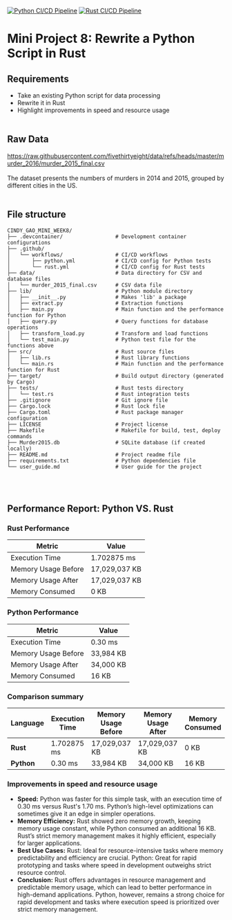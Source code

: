 [![Python CI/CD Pipeline](https://github.com/nogibjj/Cindy_Gao_mini_week8/actions/workflows/python.yml/badge.svg)](https://github.com/nogibjj/Cindy_Gao_mini_week8/actions/workflows/python.yml)
[![Rust CI/CD Pipeline](https://github.com/nogibjj/Cindy_Gao_mini_week8/actions/workflows/rust.yml/badge.svg)](https://github.com/nogibjj/Cindy_Gao_mini_week8/actions/workflows/rust.yml)


# Mini Project 8: Rewrite a Python Script in Rust
## Requirements
* Take an existing Python script for data processing
* Rewrite it in Rust
* Highlight improvements in speed and resource usage <br><br>


## Raw Data
https://raw.githubusercontent.com/fivethirtyeight/data/refs/heads/master/murder_2016/murder_2015_final.csv <br><br>
The dataset presents the numbers of murders in 2014 and 2015, grouped by different cities in the US. <br><br>

## File structure
```plaintext
CINDY_GAO_MINI_WEEK8/
├── .devcontainer/                 # Development container configurations
├── .github/
│   └── workflows/                 # CI/CD workflows
│       ├── python.yml             # CI/CD config for Python tests
│       └── rust.yml               # CI/CD config for Rust tests
├── data/                          # Data directory for CSV and database files
│   └── murder_2015_final.csv      # CSV data file
├── lib/                           # Python module directory
│   ├── __init__.py                # Makes 'lib' a package
│   ├── extract.py                 # Extraction functions
│   ├── main.py                    # Main function and the performance function for Python
│   ├── query.py                   # Query functions for database operations
│   ├── transform_load.py          # Transform and load functions
│   └── test_main.py               # Python test file for the functions above
├── src/                           # Rust source files
│   ├── lib.rs                     # Rust library functions
│   └── main.rs                    # Main function and the performance function for Rust
├── target/                        # Build output directory (generated by Cargo)
├── tests/                         # Rust tests directory
│   └── test.rs                    # Rust integration tests
├── .gitignore                     # Git ignore file
├── Cargo.lock                     # Rust lock file
├── Cargo.toml                     # Rust package manager configuration
├── LICENSE                        # Project license
├── Makefile                       # Makefile for build, test, deploy commands
├── Murder2015.db                  # SQLite database (if created locally)
├── README.md                      # Project readme file
├── requirements.txt               # Python dependencies file
└── user_guide.md                  # User guide for the project
```
<br><br>
## Performance Report: Python VS. Rust
### Rust Performance
| Metric                  | Value               |
|-------------------------|---------------------|
| Execution Time          | 1.702875 ms         |
| Memory Usage Before     | 17,029,037 KB       |
| Memory Usage After      | 17,029,037 KB       |
| Memory Consumed         | 0 KB                |

### Python Performance
| Metric                  | Value               |
|-------------------------|---------------------|
| Execution Time          | 0.30 ms             |
| Memory Usage Before     | 33,984 KB           |
| Memory Usage After      | 34,000 KB           |
| Memory Consumed         | 16 KB               |

### Comparison summary
| Language  | Execution Time | Memory Usage Before | Memory Usage After | Memory Consumed |
|-----------|----------------|---------------------|---------------------|------------------|
| **Rust**  | 1.702875 ms    | 17,029,037 KB      | 17,029,037 KB      | 0 KB            |
| **Python**| 0.30 ms        | 33,984 KB          | 34,000 KB          | 16 KB           |

### Improvements in speed and resource usage
* __Speed:__ Python was faster for this simple task, with an execution time of 0.30 ms versus Rust's 1.70 ms. Python’s high-level optimizations can sometimes give it an edge in simpler operations.
* __Memory Efficiency:__ Rust showed zero memory growth, keeping memory usage constant, while Python consumed an additional 16 KB. Rust’s strict memory management makes it highly efficient, especially for larger applications.
* __Best Use Cases:__
Rust: Ideal for resource-intensive tasks where memory predictability and efficiency are crucial.
Python: Great for rapid prototyping and tasks where speed in development outweighs strict resource control.
* __Conclusion:__ Rust offers advantages in resource management and predictable memory usage, which can lead to better performance in high-demand applications. Python, however, remains a strong choice for rapid development and tasks where execution speed is prioritized over strict memory management.
